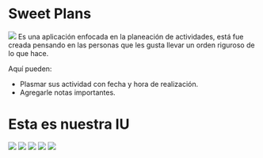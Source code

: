 # Sweet Plans
![](https://scontent.fsti5-1.fna.fbcdn.net/v/t39.30808-6/318993140_5744834285612680_8208513671827541468_n.jpg?_nc_cat=105&ccb=1-7&_nc_sid=8bfeb9&_nc_ohc=EqPk5dn1qJEAX9HnMs_&_nc_ht=scontent.fsti5-1.fna&oh=00_AfAy4TPyMweZcDU9IGFKoFPX182mPe7NE3TD0OuM8s0t3A&oe=6396AD73)
Es una aplicación enfocada en la planeación de actividades, está fue creada pensando en las personas que les gusta llevar un orden riguroso de lo que hace. 

Aquí pueden:

- Plasmar sus actividad con fecha y hora de realización. 
- Agregarle notas importantes.

# Esta es nuestra IU
![](https://scontent.fsti5-1.fna.fbcdn.net/v/t39.30808-6/318426824_5744927662270009_8257644417909714589_n.jpg?_nc_cat=109&ccb=1-7&_nc_sid=8bfeb9&_nc_ohc=nD5ZXguDfOkAX9GtChk&_nc_ht=scontent.fsti5-1.fna&oh=00_AfCpieIP00cTBpdcR6JgYqi_PFfzTm5b6ej_KlcJkc3hUA&oe=63972B84)
![](https://scontent.fsti5-1.fna.fbcdn.net/v/t39.30808-6/318181830_5744929262269849_2879954538767114154_n.jpg?_nc_cat=101&ccb=1-7&_nc_sid=8bfeb9&_nc_ohc=xtwDdaYmLbgAX91hOWB&_nc_oc=AQnHx_R1ku8UuWkSginpKHjEnjaScbY-g4PwjvMXRkp2dQQQOWsS9FgWlpcVoHfPBiXrItJOr0hTeRtEzhDcA250&_nc_ht=scontent.fsti5-1.fna&oh=00_AfDuFt3V7JuB_w5sFc6l7HHc6pqnHoMUnEFxXLGqWLp8cw&oe=6395C04F)
![](https://scontent.fsti5-1.fna.fbcdn.net/v/t39.30808-6/318421157_5744927212270054_999979430050873798_n.jpg?_nc_cat=107&ccb=1-7&_nc_sid=8bfeb9&_nc_ohc=vdjl53LeCEAAX8XF1or&_nc_ht=scontent.fsti5-1.fna&oh=00_AfDUOXb-Md3vuCrwbhQKwNrPa1_mdwpuUrlmnE9HYQnAAQ&oe=639690B3)
![](https://scontent.fsti5-1.fna.fbcdn.net/v/t39.30808-6/318361867_5744928012269974_7734727418911655375_n.jpg?_nc_cat=110&ccb=1-7&_nc_sid=8bfeb9&_nc_ohc=OiEbO89GX-4AX_lw4mQ&_nc_ht=scontent.fsti5-1.fna&oh=00_AfCIKSV4WwMgkC4ymbL-SNy3b69UAREzw-3XVqqPXveE5A&oe=6396D94E)
![](https://scontent.fsti5-1.fna.fbcdn.net/v/t39.30808-6/318508698_5744928288936613_1202086193787694029_n.jpg?_nc_cat=107&ccb=1-7&_nc_sid=8bfeb9&_nc_ohc=BsQFLc6BlpsAX-odxPM&_nc_ht=scontent.fsti5-1.fna&oh=00_AfCR-exTBBLQRwoahQ2VbQvU2cYVC3vyUQPKnKOQZ7-jpg&oe=6396140A)
